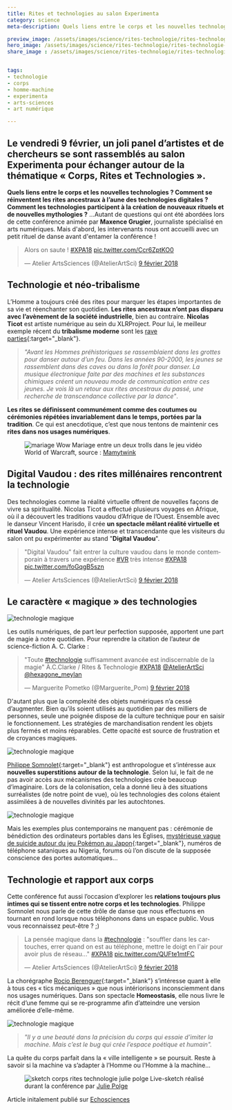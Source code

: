 ```yaml
---
title: Rites et technologies au salon Experimenta
category: science
meta-description: Quels liens entre le corps et les nouvelles technologies ? Comment se réinventent les rites ancestraux à l’aune des technologies digitales ? Comment les technologies participent à la création de nouveaux rituels et de nouvelles mythologies ?

preview_image: /assets/images/science/rites-technologie/rites-technologie-preview.jpg
hero_image: /assets/images/science/rites-technologie/rites-technologie-hero.jpg
share_image : /assets/images/science/rites-technologie/rites-technologie-share.jpg


tags:
- technologie
- corps
- homme-machine
- experimenta
- arts-sciences
- art numérique

---
```

<h2 class="is-chapo">Le vendredi 9 février, un joli panel d’artistes et de chercheurs se sont rassemblés au salon Experimenta pour échanger autour de la thématique « Corps, Rites et Technologies ».</h2> 

**Quels liens entre le corps et les nouvelles technologies ? Comment se réinventent les rites ancestraux à l’aune des technologies digitales ? Comment les technologies participent à la création de nouveaux rituels et de nouvelles mythologies ?** …Autant de questions qui ont été abordées lors de cette conférence animée par **Maxence Grugier**, journaliste spécialisé en arts numériques. Mais d'abord, les intervenants nous ont accueilli avec un petit rituel de danse avant d'entamer la conférence !

<blockquote class="twitter-video" data-lang="fr"><p lang="fr" dir="ltr">Alors on saute ! <a href="https://twitter.com/hashtag/XPA18?src=hash&amp;ref_src=twsrc%5Etfw">#XPA18</a> <a href="https://t.co/Ccr6ZptKO0">pic.twitter.com/Ccr6ZptKO0</a></p>&mdash; Atelier ArtsSciences (@AtelierArtSci) <a href="https://twitter.com/AtelierArtSci/status/961911177340248064?ref_src=twsrc%5Etfw">9 février 2018</a></blockquote>
<script async src="https://platform.twitter.com/widgets.js" charset="utf-8"></script>


## Technologie et néo-tribalisme

L’Homme a toujours créé des rites pour marquer les étapes importantes de sa vie et réenchanter son quotidien. **Les rites ancestraux n’ont pas disparu avec l’avènement de la société industrielle**, bien au contraire. **Nicolas Ticot** est artiste numérique au sein du XLRProject. Pour lui, le meilleur exemple récent du **tribalisme moderne** sont les [rave parties](https://fr.wikipedia.org/wiki/Rave_party){:target="_blank"}. 

> *"Avant les Hommes préhistoriques se rassemblaient dans les grottes pour danser autour d’un feu. Dans les années 90-2000, les jeunes se rassemblent dans des caves ou dans la forêt pour danser. La musique électronique faite par des machines et les substances chimiques créent un nouveau mode de communication entre ces jeunes. Je vois là un retour aux rites ancestraux du passé, une recherche de transcendance collective par la dance"*. 

**Les rites se définissent communément comme des coutumes ou cérémonies répétées invariablement dans le temps, portées par la tradition**. Ce qui est anecdotique, c’est que nous tentons de maintenir ces **rites dans nos usages numériques**.

<figure class="image">
    <img src="/assets/images/science/rites-technologie/rites-technologie-1.jpg" alt="mariage Wow">
    <span class="is-credits">Mariage entre un deux trolls dans le jeu vidéo World of Warcraft, source : <a href="https://www.mamytwink.com/actualite/ils-fetent-leur-union-dans-world-of-warcraft" target="_blank">Mamytwink</a></span>
</figure>

## Digital Vaudou : des rites millénaires rencontrent la technologie

Des technologies comme la réalité virtuelle offrent de nouvelles façons de vivre sa spiritualité.  Nicolas Ticot a effectué plusieurs voyages en Afrique, où il a découvert les traditions vaudou d’Afrique de l’Ouest. Ensemble avec le danseur Vincent Harisdo, il crée **un spectacle mêlant réalité virtuelle et rituel Vaudou**. Une expérience intense et transcendante que les visiteurs du salon ont pu expérimenter au stand "**Digital Vaudou**".

<blockquote class="twitter-tweet" data-lang="fr"><p lang="fr" dir="ltr">&quot;Digital Vaudou&quot; fait entrer la culture vaudou dans le monde contemporain à travers une expérience <a href="https://twitter.com/hashtag/VR?src=hash&amp;ref_src=twsrc%5Etfw">#VR</a> très intense <a href="https://twitter.com/hashtag/XPA18?src=hash&amp;ref_src=twsrc%5Etfw">#XPA18</a> <a href="https://t.co/foGqgB5szn">pic.twitter.com/foGqgB5szn</a></p>&mdash; Atelier ArtsSciences (@AtelierArtSci) <a href="https://twitter.com/AtelierArtSci/status/962025363730771968?ref_src=twsrc%5Etfw">9 février 2018</a></blockquote>
<script async src="https://platform.twitter.com/widgets.js" charset="utf-8"></script>

## Le caractère « magique » des technologies

![technologie magique](/assets/images/science/rites-technologie/rites-technologie-2.jpg)

Les outils numériques, de part leur perfection supposée, apportent une part de magie à notre quotidien. Pour reprendre la citation de l’auteur de science-fiction A. C. Clarke :

<blockquote class="twitter-tweet" data-lang="fr"><p lang="fr" dir="ltr">&quot;Toute <a href="https://twitter.com/hashtag/technologie?src=hash&amp;ref_src=twsrc%5Etfw">#technologie</a> suffisamment avancée est indiscernable de la magie&quot; À.C.Clarke / Rites &amp; Technologie <a href="https://twitter.com/hashtag/XPA18?src=hash&amp;ref_src=twsrc%5Etfw">#XPA18</a> <a href="https://twitter.com/AtelierArtSci?ref_src=twsrc%5Etfw">@AtelierArtSci</a> <a href="https://twitter.com/hexagone_meylan?ref_src=twsrc%5Etfw">@hexagone_meylan</a></p>&mdash; Marguerite Pometko (@Marguerite_Pom) <a href="https://twitter.com/Marguerite_Pom/status/961901407203971072?ref_src=twsrc%5Etfw">9 février 2018</a></blockquote>
<script async src="https://platform.twitter.com/widgets.js" charset="utf-8"></script>


D'autant plus que la complexité des objets numériques n’a cessé d’augmenter. Bien qu’ils soient utilisés au quotidien par des milliers de personnes, seule une poignée dispose de la culture technique pour en saisir le fonctionnement. Les stratégies de marchandisation rendent les objets plus fermés et moins réparables. Cette opacité est source de frustration et de croyances magiques. 

![technologie magique](/assets/images/science/rites-technologie/rites-technologie-3.jpg)

[Philippe Somnolet](http://www.collectifitem.com/philippe/){:target="_blank"} est anthropologue et s’intéresse aux **nouvelles superstitions autour de la technologie**. Selon lui, le fait de ne pas avoir accès aux mécanismes des technologies crée beaucoup d’imaginaire. Lors de la colonisation, cela a donné lieu à des situations surréalistes (de notre point de vue), où les technologies des colons étaient assimilées à de nouvelles divinités par les autochtones. 

![technologie magique](/assets/images/science/rites-technologie/rites-technologie-4.jpg)

Mais les exemples plus contemporains ne manquent pas : cérémonie de bénédiction des ordinateurs portables dans les Églises, [mystérieuse vague de suicide autour du jeu Pokémon au Japon](http://www.fredzone.org/pokemon-mort-enfants-731){:target="_blank"}, numéros de téléphone sataniques au Nigeria, forums où l’on discute de la supposée conscience des portes automatiques...

## Technologie et rapport aux corps

Cette conférence fut aussi l’occasion d’explorer les **relations toujours plus intimes qui se tissent entre notre corps et les technologies**. Philippe Somnolet nous parle de cette drôle de danse que nous effectuons en tournant en rond lorsque nous téléphonons dans un espace public. Vous vous reconnaissez peut-être ? ;)

<blockquote class="twitter-tweet" data-conversation="none" data-cards="hidden" data-lang="fr"><p lang="fr" dir="ltr">La pensée magique dans la <a href="https://twitter.com/hashtag/technologie?src=hash&amp;ref_src=twsrc%5Etfw">#technologie</a> : &quot;souffler dans les cartouches, errer quand on est au téléphone, mettre le doigt en l&#39;air pour avoir plus de réseau...&quot; <a href="https://twitter.com/hashtag/XPA18?src=hash&amp;ref_src=twsrc%5Etfw">#XPA18</a> <a href="https://t.co/QUFte1mtFC">pic.twitter.com/QUFte1mtFC</a></p>&mdash; Atelier ArtsSciences (@AtelierArtSci) <a href="https://twitter.com/AtelierArtSci/status/961902447043272704?ref_src=twsrc%5Etfw">9 février 2018</a></blockquote>
<script async src="https://platform.twitter.com/widgets.js" charset="utf-8"></script>


La chorégraphe [Rocio Berenguer](https://rocioberenguercom.wordpress.com/){:target="_blank"} s’intéresse quant à elle à tous ces « tics mécaniques » que nous intériorisons inconsciemment dans nos usages numériques. Dans son spectacle **Homeostasis**, elle nous livre le récit d’une femme qui se re-programme afin d’atteindre une version améliorée d’elle-même.

![technologie magique](/assets/images/science/rites-technologie/rites-technologie-5.jpg)

> *"Il y a une beauté dans la précision du corps qui essaie d’imiter la machine. Mais c’est le bug qui crée l’espace poétique et humain".*

La quête du corps parfait dans la « ville intelligente » se poursuit. Reste à savoir si la machine va s’adapter à l’Homme ou l’Homme à la machine...
 
 <figure class="image">
    <img src="/assets/images/science/rites-technologie/rites-technologie-6.jpg" alt="sketch corps rites technologie julie polge">
    <span class="is-credits">Live-sketch réalisé durant la conférence par <a href="https://twitter.com/JuPolge" target="_blank">Julie Polge</a></span>
</figure>

<p class="has-text-right">Article initalement publié sur <a href="https://www.echosciences-grenoble.fr/articles/rites-et-technologies-au-salon-experimenta-2018" target="_blank">Echosciences</a></p>
